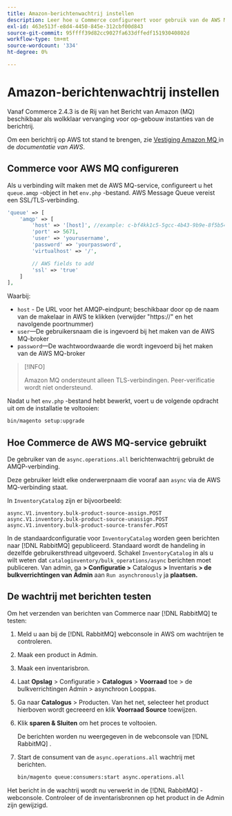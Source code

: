 ```yaml
---
title: Amazon-berichtenwachtrij instellen
description: Leer hoe u Commerce configureert voor gebruik van de AWS MQ-service.
exl-id: 463e513f-e8d4-4450-845e-312cbf00d843
source-git-commit: 95ffff39d82cc9027fa633dffedf15193040802d
workflow-type: tm+mt
source-wordcount: '334'
ht-degree: 0%

---
```


# Amazon-berichtenwachtrij instellen

Vanaf Commerce 2.4.3 is de Rij van het Bericht van Amazon (MQ) beschikbaar als wolkklaar vervanging voor op-gebouw instanties van de berichtrij.

Om een berichtrij op AWS tot stand te brengen, zie [ Vestiging Amazon MQ ](https://docs.aws.amazon.com/amazon-mq/latest/developer-guide/amazon-mq-setting-up.html) in de _documentatie van AWS_.

## Commerce voor AWS MQ configureren

Als u verbinding wilt maken met de AWS MQ-service, configureert u het `queue.amqp` -object in het `env.php` -bestand.
AWS Message Queue vereist een SSL/TLS-verbinding.

```php
'queue' => [
    'amqp' => [
        'host' => '[host]', //example: c-bf4kk1c5-5gcc-4b43-9b9e-8f5b54d234.mq.us-west-3.amazonaws.com
        'port' => 5671,
        'user' => 'yourusername',
        'password' => 'yourpassword',
        'virtualhost' => '/',

        // AWS fields to add
        'ssl' => 'true'
    ]
],
```

Waarbij:

- `host` - De URL voor het AMQP-eindpunt; beschikbaar door op de naam van de makelaar in AWS te klikken (verwijder &quot;https://&quot; en het navolgende poortnummer)
- `user`—De gebruikersnaam die is ingevoerd bij het maken van de AWS MQ-broker
- `password`—De wachtwoordwaarde die wordt ingevoerd bij het maken van de AWS MQ-broker

>[!INFO]
>
>Amazon MQ ondersteunt alleen TLS-verbindingen. Peer-verificatie wordt niet ondersteund.

Nadat u het `env.php` -bestand hebt bewerkt, voert u de volgende opdracht uit om de installatie te voltooien:

```bash
bin/magento setup:upgrade
```

## Hoe Commerce de AWS MQ-service gebruikt

De gebruiker van de `async.operations.all` berichtenwachtrij gebruikt de AMQP-verbinding.

Deze gebruiker leidt elke onderwerpnaam die vooraf aan `async` via de AWS MQ-verbinding staat.

In `InventoryCatalog` zijn er bijvoorbeeld:

```text
async.V1.inventory.bulk-product-source-assign.POST
async.V1.inventory.bulk-product-source-unassign.POST
async.V1.inventory.bulk-product-source-transfer.POST
```

In de standaardconfiguratie voor `InventoryCatalog` worden geen berichten naar [!DNL RabbitMQ] gepubliceerd. Standaard wordt de handeling in dezelfde gebruikersthread uitgevoerd. Schakel `InventoryCatalog` in als u wilt weten dat `cataloginventory/bulk_operations/async` berichten moet publiceren. Van admin, ga **> Configuratie >** Catalogus **>** Inventaris **> de bulkverrichtingen van Admin** aan `Run asynchronously` ja **plaatsen.**

## De wachtrij met berichten testen

Om het verzenden van berichten van Commerce naar [!DNL RabbitMQ] te testen:

1. Meld u aan bij de [!DNL RabbitMQ] webconsole in AWS om wachtrijen te controleren.
1. Maak een product in Admin.
1. Maak een inventarisbron.
1. Laat **Opslag** > Configuratie > **Catalogus** > **Voorraad** toe > de bulkverrichtingen Admin > asynchroon Looppas.
1. Ga naar **Catalogus** > Producten. Van het net, selecteer het product hierboven wordt gecreeerd en klik **Voorraad Source** toewijzen.
1. Klik **sparen &amp; Sluiten** om het proces te voltooien.

   De berichten worden nu weergegeven in de webconsole van [!DNL RabbitMQ] .

1. Start de consument van de `async.operations.all` wachtrij met berichten.

   ```bash
   bin/magento queue:consumers:start async.operations.all
   ```

Het bericht in de wachtrij wordt nu verwerkt in de [!DNL RabbitMQ] -webconsole.
Controleer of de inventarisbronnen op het product in de Admin zijn gewijzigd.
